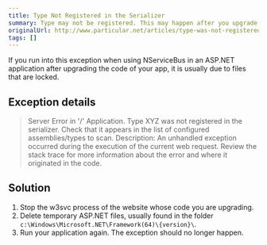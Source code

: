 ```yaml
---
title: Type Not Registered in the Serializer
summary: Type may not be registered. This may happen after you upgrade your app code. Is usually due to locked files.
originalUrl: http://www.particular.net/articles/type-was-not-registered-in-the-serializer
tags: []
---
```


If you run into this exception when using NServiceBus in an ASP.NET application after upgrading the code of your app, it is usually due to files that are locked.

Exception details
-----------------

> Server Error in '/' Application. Type XYZ was not registered in the serializer. Check that it appears in the list of configured assemblies/types to scan. Description: An unhandled exception occurred during the execution of the current web request. Review the stack trace for more information about the error and where it originated in the code.

Solution
--------

1.  Stop the w3svc process of the website whose code you are upgrading.
2.  Delete temporary ASP.NET files, usually found in the folder `c:\Windows\Microsoft.NET\Framework(64)\{version}\`.
3.  Run your application again. The exception should no longer happen.


